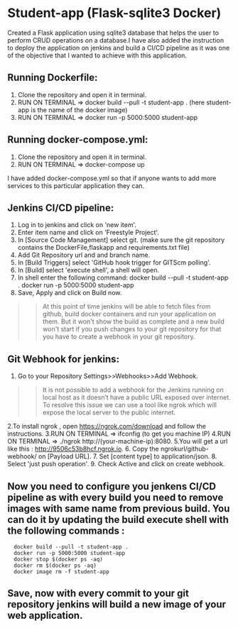 # Student-app (Flask-sqlite3 Docker)
Created a Flask application using sqlite3 database that helps the user to perform CRUD operations on a database.I have also added the instruction to deploy the application on jenkins and build a CI/CD pipeline as it was one of the objective that I wanted to achieve with this application.

## Running Dockerfile:
1. Clone the repository and open it in terminal.
2. RUN ON TERMINAL => docker build --pull -t student-app .   (here student-app is the name of the docker image)
3. RUN ON TERMINAL => docker run -p 5000:5000 student-app

## Running docker-compose.yml:
1. Clone the repository and open it in terminal.
2. RUN ON TERMINAL => docker-compose up 

I have added docker-compose.yml so that if anyone wants to add more services to this particular application they can.

## Jenkins CI/CD pipeline:
1. Log in to jenkins and click on 'new item'.
2. Enter item name and click on 'Freestyle Project'.
3. In [Source Code Management] select git. (make sure the git repository contains the DockerFile,flaskapp and requirements.txt file)
4. Add Git Repository url and and branch name.
5. In [Build Triggers] select 'GitHub hook trigger for GITScm polling'. 
6. In [Build] select 'execute shell', a shell will open.
7. In shell enter the following command:
      docker build --pull -t student-app .
      docker run -p 5000:5000 student-app
8. Save, Apply and click on Build now.

>> At this point of time jenkins will be able to fetch files from github, build docker containers and run your application on them. But it won't show the build as complete and a new build won't start if you push changes to your git repository for that you have to create a webhook in your git repository.

## Git Webhook for jenkins:

1. Go to your Repository Settings>>Webhooks>>Add Webhook.

>>It is not possible to add a webhook for the Jenkins running on local host as it doesn’t have a public URL exposed over internet. To resolve this issue we can use a tool like ngrok which will expose the local server to the public internet.

2.To install ngrok , open https://ngrok.com/download and follow the instructions.
3.RUN ON TERMINAL => ifconfig (to get you machine IP)
4.RUN ON TERMINAL => ./ngrok http://(your-machine-ip):8080.
5.You will get a url like this : http://9506c53b8hcf.ngrok.io. 
6. Copy the ngrokurl/github-webhook/ on [Payload URL].
7. Set [content type] to application/json.
8. Select 'just push operation'.
9. Check Active and click on create webhook.

## Now you need to configure you jenkens CI/CD pipeline as with every build you need to remove images with same name from previous build. You can do it by updating the build execute shell with the following commands :

      docker build --pull -t student-app .
      docker run -p 5000:5000 student-app
      docker stop $(docker ps -aq)
      docker rm $(docker ps -aq)
      docker image rm -f student-app

## Save, now with every commit to your git repository jenkins will build a new image of your web application.




